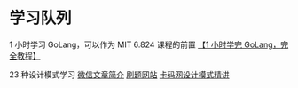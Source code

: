 # 学习队列

1 小时学习 GoLang，可以作为 MIT 6.824 课程的前置
[【1 小时学完 GoLang，完全教程】](https://www.bilibili.com/video/BV1qw411b7BL?vd_source=07d6eec55261917555a5d7fb4429cab9)

23 种设计模式学习
[微信文章简介](https://mp.weixin.qq.com/s/Wmu8jW4ezCi4CQ0uT9v9iA)
[刷题网站](https://kamacoder.com/designpattern.php)
[卡码网设计模式精讲](https://github.com/youngyangyang04/kama-DesignPattern)
